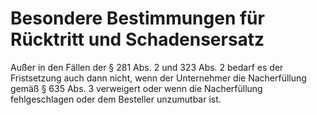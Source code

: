 # Besondere Bestimmungen für Rücktritt und Schadensersatz

Außer in den Fällen der § 281 Abs. 2 und 323 Abs. 2 bedarf es der Fristsetzung auch dann nicht, wenn der Unternehmer die Nacherfüllung gemäß § 635 Abs. 3 verweigert oder wenn die Nacherfüllung fehlgeschlagen oder dem Besteller unzumutbar ist.